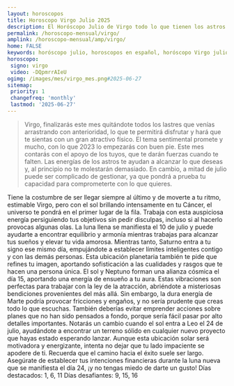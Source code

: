 ```yaml
---
layout: horoscopos
title: Horoscopo Virgo Julio 2025
description: El Horóscopo Julio de Virgo todo lo que tienen los astros preparados para este mes, amor, trabajo, familia. Todo sobre astrologia, tarot, predicciones. Horoscopo gratis en español, predicciones y astrología.
permalink: /horoscopo-mensual/virgo/
amplink: /horoscopo-mensual/amp/virgo/
home: FALSE
keywords: horóscopo julio, horoscopos en español, horóscopo Virgo julio , horóscopo esperanza gracia, horoscop, horóscopos gratis, horoscopo Virgo, Tarot, Astrologia, Zodíaco, Virgo, horoscopo gratis, horoscopo del mes 
horoscopo:
 signo: virgo
 video: -DQpmrrAIeU
ogimg: /images/mes/virgo_mes.png#2025-06-27
sitemap:
 priority: 1
 changefreq: 'monthly'
 lastmod: '2025-06-27'
---
```



 > Virgo, finalizarás este mes quitándote todos los lastres que venías arrastrando con anterioridad, lo que te permitirá disfrutar y hará que te sientas con un gran atractivo físico. El tema sentimental promete y mucho, con lo que 2023 lo empezarás con buen pie. Este mes contarás con el apoyo de los tuyos, que te darán fuerzas cuando te falten. Las energías de los astros te ayudan a alcanzar lo que deseas y, al principio no te molestarán demasiado. En cambio, a mitad de julio puede ser complicado de gestionar, ya que pondrá a prueba tu capacidad para comprometerte con lo que quieres.



Tiene la costumbre de ser llegar siempre al último y de moverte a tu ritmo, estimable Virgo, pero con el sol brillando intensamente en tu Cáncer, el universo te pondrá en el primer lugar de la fila. Trabaja con esta auspiciosa energía persiguiendo tus objetivos sin pedir disculpas, incluso si al hacerlo provocas algunas olas. La luna llena se manifiesta el 10 de julio y puede ayudarte a encontrar equilibrio y armonía mientras trabajas para alcanzar tus sueños y elevar tu vida amorosa. Mientras tanto, Saturno entra a tu signo ese mismo día, empujándote a establecer límites inteligentes contigo y con las demás personas. Esta ubicación planetaria también te pide que refines tu imagen, aportando sofisticación a las cualidades y rasgos que te hacen una persona única.
El sol y Neptuno forman una alianza cósmica el día 15, aportando una energía de ensueño a tu aura. Estas vibraciones son perfectas para trabajar con la ley de la atracción, abriéndote a misteriosas bendiciones provenientes del más allá. Sin embargo, la dura energía de Marte podría provocar fricciones y engaños, y no sería prudente que creas todo lo que escuchas. También deberías evitar emprender acciones sobre planes que no han sido pensados a fondo, porque sería fácil pasar por alto detalles importantes.
Notarás un cambio cuando el sol entra a Leo el 24 de julio, ayudándote a encontrar un terreno sólido en cualquier nuevo proyecto que hayas estado esperando lanzar. Aunque esta ubicación solar será motivadora y energizante, intenta no dejar que tu lado impaciente se apodere de ti. Recuerda que el camino hacia el éxito suele ser largo. Asegúrate de establecer tus intenciones financieras durante la luna nueva que se manifiesta el día 24, ¡y no tengas miedo de darte un gusto!
Días destacados: 1, 6, 11
Días desafiantes: 9, 15, 16